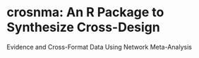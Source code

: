 # crosnma: An R Package to Synthesize Cross-Design
Evidence and Cross-Format Data Using Network
Meta-Analysis
